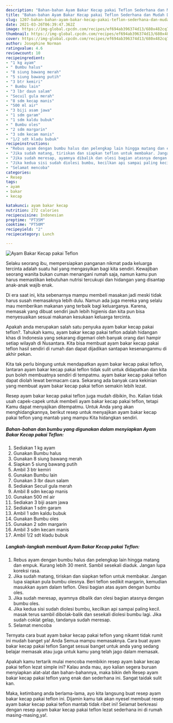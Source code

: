 ```yaml
---
description: "Bahan-bahan Ayam Bakar Kecap pakai Teflon Sederhana dan Mudah Dibuat"
title: "Bahan-bahan Ayam Bakar Kecap pakai Teflon Sederhana dan Mudah Dibuat"
slug: 1207-bahan-bahan-ayam-bakar-kecap-pakai-teflon-sederhana-dan-mudah-dibuat
date: 2021-03-26T06:39:47.362Z
image: https://img-global.cpcdn.com/recipes/ef694ab396374d13/680x482cq70/ayam-bakar-kecap-pakai-teflon-foto-resep-utama.jpg
thumbnail: https://img-global.cpcdn.com/recipes/ef694ab396374d13/680x482cq70/ayam-bakar-kecap-pakai-teflon-foto-resep-utama.jpg
cover: https://img-global.cpcdn.com/recipes/ef694ab396374d13/680x482cq70/ayam-bakar-kecap-pakai-teflon-foto-resep-utama.jpg
author: Josephine Norman
ratingvalue: 4.6
reviewcount: 10
recipeingredient:
- "1 kg ayam"
- " Bumbu halus"
- "8 siung bawang merah"
- "5 siung bawang putih"
- "3 btr kemiri"
- " Bumbu lain"
- "3 lbr daun salam"
- "Secuil gula merah"
- "8 sdm kecap manis"
- "500 ml air"
- "3 biji asam jawa"
- "1 sdm garam"
- "1 sdm kaldu bubuk"
- " Bumbu oles"
- "2 sdm margarin"
- "3 sdm kecam manis"
- "1/2 sdt kladu bubuk"
recipeinstructions:
- "Rebus ayam dengan bumbu halus dan pelengkap lain hingga matang dan empuk. Kurang lebih 30 menit. Sambil sesekali diaduk. Jangan lupa koreksi rasa."
- "Jika sudah matang, tiriskan dan siapkan teflon untuk membakar. Jangan lupa siapkan pula bumbu olesnya. Beri teflon sedikit margarin, kemudian masukkan ayam dalam teflon. Olesi bagian atas ayam dengan bumbu oles."
- "Jika sudah meresap, ayamnya dibalik dan olesi bagian atasnya dengan bumbu oles."
- "Jika kedua sisi sudah diolesi bumbu, kecilkan api sampai paling kecil. masak terus sambil dibolak-balik dan sesekali diolesi bumbu lagi. Jika sudah coklat gelap, tandanya sudah meresap."
- "Selamat mencoba"
categories:
- Resep
tags:
- ayam
- bakar
- kecap

katakunci: ayam bakar kecap 
nutrition: 272 calories
recipecuisine: Indonesian
preptime: "PT35M"
cooktime: "PT50M"
recipeyield: "2"
recipecategory: Lunch

---
```



![Ayam Bakar Kecap pakai Teflon](https://img-global.cpcdn.com/recipes/ef694ab396374d13/680x482cq70/ayam-bakar-kecap-pakai-teflon-foto-resep-utama.jpg)

Selaku seorang ibu, mempersiapkan panganan nikmat pada keluarga tercinta adalah suatu hal yang mengasyikan bagi kita sendiri. Kewajiban seorang  wanita bukan cuman menangani rumah saja, namun kamu pun harus memastikan kebutuhan nutrisi tercukupi dan hidangan yang disantap anak-anak wajib enak.

Di era  saat ini, kita sebenarnya mampu membeli masakan jadi meski tidak harus susah memasaknya lebih dulu. Namun ada juga mereka yang selalu mau memberikan makanan yang terbaik bagi keluarganya. Karena, memasak yang dibuat sendiri jauh lebih higienis dan kita pun bisa menyesuaikan sesuai makanan kesukaan keluarga tercinta. 



Apakah anda merupakan salah satu penyuka ayam bakar kecap pakai teflon?. Tahukah kamu, ayam bakar kecap pakai teflon adalah hidangan khas di Indonesia yang sekarang digemari oleh banyak orang dari hampir setiap wilayah di Nusantara. Kita bisa membuat ayam bakar kecap pakai teflon hasil sendiri di rumah dan dapat dijadikan santapan kesenanganmu di akhir pekan.

Kita tak perlu bingung untuk mendapatkan ayam bakar kecap pakai teflon, lantaran ayam bakar kecap pakai teflon tidak sulit untuk didapatkan dan kita pun boleh membuatnya sendiri di tempatmu. ayam bakar kecap pakai teflon dapat diolah lewat bermacam cara. Sekarang ada banyak cara kekinian yang membuat ayam bakar kecap pakai teflon semakin lebih lezat.

Resep ayam bakar kecap pakai teflon juga mudah dibikin, lho. Kalian tidak usah capek-capek untuk membeli ayam bakar kecap pakai teflon, tetapi Kamu dapat menyajikan ditempatmu. Untuk Anda yang akan menghidangkannya, berikut resep untuk menyajikan ayam bakar kecap pakai teflon yang mantab yang mampu Kita hidangkan sendiri.

<!--inarticleads1-->

##### Bahan-bahan dan bumbu yang digunakan dalam menyiapkan Ayam Bakar Kecap pakai Teflon:

1. Sediakan 1 kg ayam
1. Gunakan  Bumbu halus
1. Gunakan 8 siung bawang merah
1. Siapkan 5 siung bawang putih
1. Ambil 3 btr kemiri
1. Gunakan  Bumbu lain
1. Gunakan 3 lbr daun salam
1. Sediakan Secuil gula merah
1. Ambil 8 sdm kecap manis
1. Gunakan 500 ml air
1. Sediakan 3 biji asam jawa
1. Sediakan 1 sdm garam
1. Ambil 1 sdm kaldu bubuk
1. Gunakan  Bumbu oles
1. Gunakan 2 sdm margarin
1. Ambil 3 sdm kecam manis
1. Ambil 1/2 sdt kladu bubuk




<!--inarticleads2-->

##### Langkah-langkah membuat Ayam Bakar Kecap pakai Teflon:

1. Rebus ayam dengan bumbu halus dan pelengkap lain hingga matang dan empuk. Kurang lebih 30 menit. Sambil sesekali diaduk. Jangan lupa koreksi rasa.
1. Jika sudah matang, tiriskan dan siapkan teflon untuk membakar. Jangan lupa siapkan pula bumbu olesnya. Beri teflon sedikit margarin, kemudian masukkan ayam dalam teflon. Olesi bagian atas ayam dengan bumbu oles.
1. Jika sudah meresap, ayamnya dibalik dan olesi bagian atasnya dengan bumbu oles.
1. Jika kedua sisi sudah diolesi bumbu, kecilkan api sampai paling kecil. masak terus sambil dibolak-balik dan sesekali diolesi bumbu lagi. Jika sudah coklat gelap, tandanya sudah meresap.
1. Selamat mencoba




Ternyata cara buat ayam bakar kecap pakai teflon yang nikamt tidak rumit ini mudah banget ya! Anda Semua mampu memasaknya. Cara buat ayam bakar kecap pakai teflon Sangat sesuai banget untuk anda yang sedang belajar memasak atau juga untuk kamu yang telah jago dalam memasak.

Apakah kamu tertarik mulai mencoba membikin resep ayam bakar kecap pakai teflon lezat simple ini? Kalau anda mau, ayo kalian segera buruan menyiapkan alat-alat dan bahan-bahannya, maka bikin deh Resep ayam bakar kecap pakai teflon yang enak dan sederhana ini. Sangat taidak sulit kan. 

Maka, ketimbang anda berlama-lama, ayo kita langsung buat resep ayam bakar kecap pakai teflon ini. Dijamin kamu tak akan nyesel membuat resep ayam bakar kecap pakai teflon mantab tidak ribet ini! Selamat berkreasi dengan resep ayam bakar kecap pakai teflon lezat sederhana ini di rumah masing-masing,ya!.

